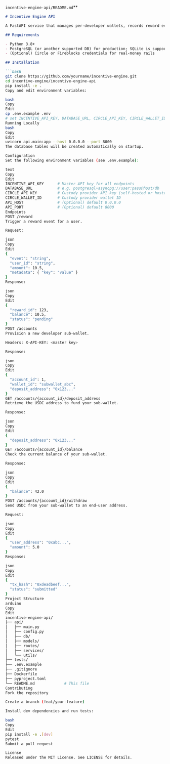 `incentive-engine-api/README.md`**
```markdown
# Incentive Engine API

A FastAPI service that manages per-developer wallets, records reward events, tracks balances, and executes USDC payouts. Can be self-hosted or used as a SaaS endpoint.

## Requirements

- Python 3.8+  
- PostgreSQL (or another supported DB) for production; SQLite is supported for local testing  
- (Optional) Circle or Fireblocks credentials for real-money rails

## Installation

```bash
git clone https://github.com/yourname/incentive-engine.git
cd incentive-engine/incentive-engine-api
pip install -e .
Copy and edit environment variables:

bash
Copy
Edit
cp .env.example .env
# set INCENTIVE_API_KEY, DATABASE_URL, CIRCLE_API_KEY, CIRCLE_WALLET_ID, etc.
Running Locally
bash
Copy
Edit
uvicorn api.main:app --host 0.0.0.0 --port 8000
The database tables will be created automatically on startup.

Configuration
Set the following environment variables (see .env.example):

text
Copy
Edit
INCENTIVE_API_KEY      # Master API key for all endpoints
DATABASE_URL           # e.g. postgresql+asyncpg://user:pass@host/db
CIRCLE_API_KEY         # Custody provider API key (self-hosted or hosted SaaS)
CIRCLE_WALLET_ID       # Custody provider wallet ID
API_HOST               # (Optional) default 0.0.0.0
API_PORT               # (Optional) default 8000
Endpoints
POST /reward
Trigger a reward event for a user.

Request:

json
Copy
Edit
{
  "event": "string",
  "user_id": "string",
  "amount": 10.5,
  "metadata": { "key": "value" }
}
Response:

json
Copy
Edit
{
  "reward_id": 123,
  "balance": 10.5,
  "status": "pending"
}
POST /accounts
Provision a new developer sub-wallet.

Headers: X-API-KEY: <master key>

Response:

json
Copy
Edit
{
  "account_id": 1,
  "wallet_id": "subwallet_abc",
  "deposit_address": "0x123..."
}
GET /accounts/{account_id}/deposit_address
Retrieve the USDC address to fund your sub-wallet.

Response:

json
Copy
Edit
{
  "deposit_address": "0x123..."
}
GET /accounts/{account_id}/balance
Check the current balance of your sub-wallet.

Response:

json
Copy
Edit
{
  "balance": 42.0
}
POST /accounts/{account_id}/withdraw
Send USDC from your sub-wallet to an end-user address.

Request:

json
Copy
Edit
{
  "user_address": "0xabc...",
  "amount": 5.0
}
Response:

json
Copy
Edit
{
  "tx_hash": "0xdeadbeef...",
  "status": "submitted"
}
Project Structure
arduino
Copy
Edit
incentive-engine-api/
├── api/
│   ├── main.py
│   ├── config.py
│   ├── db/
│   ├── models/
│   ├── routes/
│   ├── services/
│   └── utils/
├── tests/
├── .env.example
├── .gitignore
├── Dockerfile
├── pyproject.toml
└── README.md             # This file
Contributing
Fork the repository

Create a branch (feat/your-feature)

Install dev dependencies and run tests:

bash
Copy
Edit
pip install -e .[dev]
pytest
Submit a pull request

License
Released under the MIT License. See LICENSE for details.